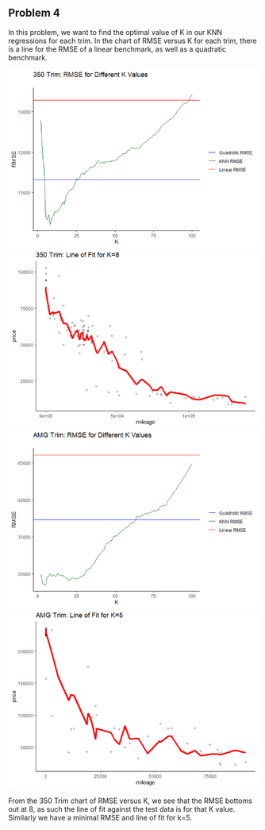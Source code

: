 Problem 4
---------

In this problem, we want to find the optimal value of K in our KNN
regressions for each trim. In the chart of RMSE versus K for each trim,
there is a line for the RMSE of a linear benchmark, as well as a
quadratic benchmark.

![](HW1_P4_files/figure-markdown_strict/unnamed-chunk-2-1.png)![](HW1_P4_files/figure-markdown_strict/unnamed-chunk-2-2.png)![](HW1_P4_files/figure-markdown_strict/unnamed-chunk-2-3.png)![](HW1_P4_files/figure-markdown_strict/unnamed-chunk-2-4.png)

From the 350 Trim chart of RMSE versus K, we see that the RMSE bottoms
out at 8, as such the line of fit against the test data is for that K
value. Similarly we have a minimal RMSE and line of fit for k=5.
